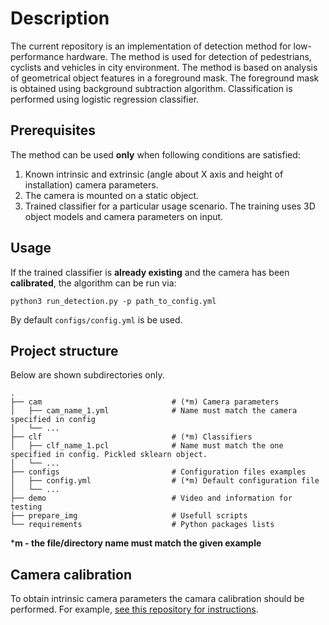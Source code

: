 # Description
The current repository is an implementation of detection method for low-performance hardware.
The method is used for detection of pedestrians, cyclists and vehicles in city environment.
The method is based on analysis of geometrical object features in a foreground mask. The foreground mask is obtained using background subtraction algorithm.
Classification is performed using logistic regression classifier.

## Prerequisites
The method can be used **only** when following conditions are satisfied:
1) Known intrinsic and extrinsic (angle about X axis and height of installation) camera parameters.
2) The camera is mounted on a static object.
3) Trained classifier for a particular usage scenario. The training uses 3D object models and camera parameters on input.

## Usage
If the trained classifier is **already existing** and the camera has been **calibrated**, the algorithm can be run via:
```
python3 run_detection.py -p path_to_config.yml
```  
By default `configs/config.yml` is be used.

## Project structure
Below are shown subdirectories only. 

    .
    ├── cam                             # (*m) Camera parameters
    │   ├── cam_name_1.yml              # Name must match the camera specified in config
    │   └── ...
    ├── clf                             # (*m) Classifiers
    │   ├── clf_name_1.pcl              # Name must match the one specified in config. Pickled sklearn object.
    │   └── ...
    ├── configs                         # Configuration files examples 
    │   ├── config.yml                  # (*m) Default configuration file
    │   └── ...
    ├── demo                            # Video and information for testing
    ├── prepare_img                     # Usefull scripts
    └── requirements                    # Python packages lists

***m - the file/directory name must match the given example**

## Camera calibration
To obtain intrinsic camera parameters the camara calibration should be performed. 
For example, [see this repository for instructions](https://github.com/necator9/video2calibration).
